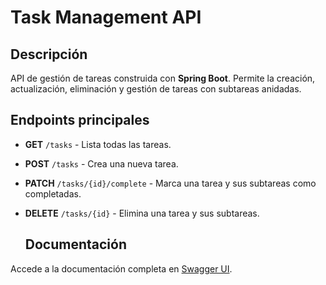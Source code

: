 # Task Management API

## Descripción
API de gestión de tareas construida con **Spring Boot**. Permite la creación, actualización, eliminación y gestión de tareas con subtareas anidadas.

## Endpoints principales
- **GET** `/tasks` - Lista todas las tareas.
- **POST** `/tasks` - Crea una nueva tarea.
- **PATCH** `/tasks/{id}/complete` - Marca una tarea y sus subtareas como completadas.
- **DELETE** `/tasks/{id}` - Elimina una tarea y sus subtareas.

  ## Documentación
Accede a la documentación completa en [Swagger UI](http://localhost:8080/swagger-ui/index.html).
